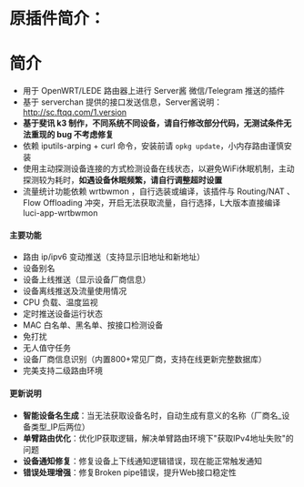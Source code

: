 


# 原插件简介：

# 简介
- 用于 OpenWRT/LEDE 路由器上进行 Server酱 微信/Telegram 推送的插件
- 基于 serverchan 提供的接口发送信息，Server酱说明：http://sc.ftqq.com/1.version
- **基于斐讯 k3 制作，不同系统不同设备，请自行修改部分代码，无测试条件无法重现的 bug 不考虑修复**
- 依赖 iputils-arping + curl 命令，安装前请 `opkg update`，小内存路由谨慎安装
- 使用主动探测设备连接的方式检测设备在线状态，以避免WiFi休眠机制，主动探测较为耗时，**如遇设备休眠频繁，请自行调整超时设置**
- 流量统计功能依赖 wrtbwmon ，自行选装或编译，该插件与 Routing/NAT 、Flow Offloading 冲突，开启无法获取流量，自行选择，L大版本直接编译 luci-app-wrtbwmon

#### 主要功能
- 路由 ip/ipv6 变动推送（支持显示旧地址和新地址）
- 设备别名
- 设备上线推送（显示设备厂商信息）
- 设备离线推送及流量使用情况
- CPU 负载、温度监视
- 定时推送设备运行状态
- MAC 白名单、黑名单、按接口检测设备
- 免打扰
- 无人值守任务
- 设备厂商信息识别（内置800+常见厂商，支持在线更新完整数据库）
- 完美支持二级路由环境

#### 更新说明 
- **智能设备名生成**：当无法获取设备名时，自动生成有意义的名称（厂商名_设备类型_IP后两位）
- **单臂路由优化**：优化IP获取逻辑，解决单臂路由环境下"获取IPv4地址失败"的问题
- **设备通知修复**：修复设备上下线通知逻辑错误，现在能正常触发通知
- **错误处理增强**：修复Broken pipe错误，提升Web接口稳定性


